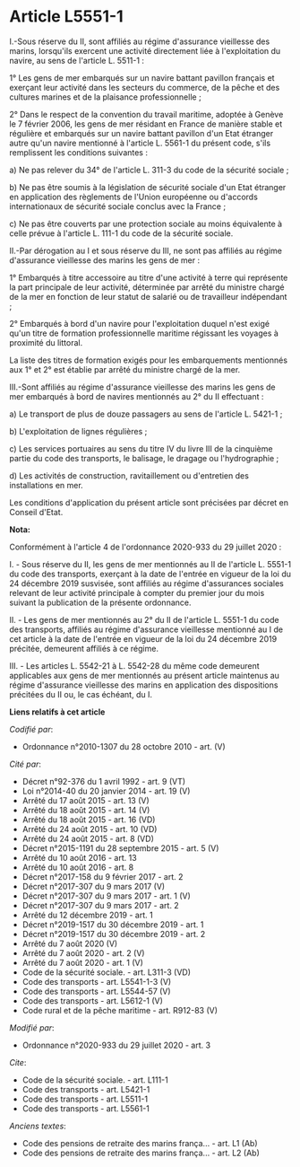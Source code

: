 # Article L5551-1

I.-Sous réserve du II, sont affiliés au régime d'assurance vieillesse des marins, lorsqu'ils exercent une activité
directement liée à l'exploitation du navire, au sens de l'article L. 5511-1 : 

1° Les gens de mer embarqués sur un navire battant pavillon français et exerçant leur activité dans les secteurs du commerce,
de la pêche et des cultures marines et de la plaisance professionnelle ; 

2° Dans le respect de la convention du travail maritime, adoptée à Genève le 7 février 2006, les gens de mer résidant en
France de manière stable et régulière et embarqués sur un navire battant pavillon d'un Etat étranger autre qu'un navire
mentionné à l'article L. 5561-1 du présent code, s'ils remplissent les conditions suivantes : 

a) Ne pas relever du 34° de l'article L. 311-3 du code de la sécurité sociale ; 

b) Ne pas être soumis à la législation de sécurité sociale d'un Etat étranger en application des règlements de l'Union
européenne ou d'accords internationaux de sécurité sociale conclus avec la France ; 

c) Ne pas être couverts par une protection sociale au moins équivalente à celle prévue à l'article L. 111-1 du code de la
sécurité sociale. 

II.-Par dérogation au I et sous réserve du III, ne sont pas affiliés au régime d'assurance vieillesse des marins les gens de
mer : 

1° Embarqués à titre accessoire au titre d'une activité à terre qui représente la part principale de leur activité,
déterminée par arrêté du ministre chargé de la mer en fonction de leur statut de salarié ou de travailleur indépendant ; 

2° Embarqués à bord d'un navire pour l'exploitation duquel n'est exigé qu'un titre de formation professionnelle maritime
régissant les voyages à proximité du littoral. 

La liste des titres de formation exigés pour les embarquements mentionnés aux 1° et 2° est établie par arrêté du ministre
chargé de la mer. 

III.-Sont affiliés au régime d'assurance vieillesse des marins les gens de mer embarqués à bord de navires mentionnés au 2°
du II effectuant : 

a) Le transport de plus de douze passagers au sens de l'article L. 5421-1 ; 

b) L'exploitation de lignes régulières ; 

c) Les services portuaires au sens du titre IV du livre III de la cinquième partie du code des transports, le balisage, le
dragage ou l'hydrographie ; 

d) Les activités de construction, ravitaillement ou d'entretien des installations en mer. 

Les conditions d'application du présent article sont précisées par décret en Conseil d'Etat.

**Nota:**

Conformément à l'article 4 de l'ordonnance 2020-933 du 29 juillet 2020 :

I. - Sous réserve du II, les gens de mer mentionnés au II de l'article L. 5551-1 du code des transports, exerçant à la date
de l'entrée en vigueur de la loi du 24 décembre 2019 susvisée, sont affiliés au régime d'assurances sociales relevant de leur
activité principale à compter du premier jour du mois suivant la publication de la présente ordonnance.

II. - Les gens de mer mentionnés au 2° du II de l'article L. 5551-1 du code des transports, affiliés au régime d'assurance
vieillesse mentionné au I de cet article à la date de l'entrée en vigueur de la loi du 24 décembre 2019 précitée, demeurent
affiliés à ce régime.

III. - Les articles L. 5542-21 à L. 5542-28 du même code demeurent applicables aux gens de mer mentionnés au présent article
maintenus au régime d'assurance vieillesse des marins en application des dispositions précitées du II ou, le cas échéant, du
I.

**Liens relatifs à cet article**

_Codifié par_:

  - Ordonnance n°2010-1307 du 28 octobre 2010 - art. (V)

_Cité par_:

  - Décret n°92-376 du 1 avril 1992 - art. 9 (VT)
  - Loi n°2014-40 du 20 janvier 2014 - art. 19 (V)
  - Arrêté du 17 août 2015 - art. 13 (V)
  - Arrêté du 18 août 2015 - art. 14 (V)
  - Arrêté du 18 août 2015 - art. 16 (VD)
  - Arrêté du 24 août 2015 - art. 10 (VD)
  - Arrêté du 24 août 2015 - art. 8 (VD)
  - Décret n°2015-1191 du 28 septembre 2015 - art. 5 (V)
  - Arrêté du 10 août 2016 - art. 13
  - Arrêté du 10 août 2016 - art. 8
  - Décret n°2017-158 du 9 février 2017 - art. 2
  - Décret n°2017-307 du 9 mars 2017 (V)
  - Décret n°2017-307 du 9 mars 2017 - art. 1 (V)
  - Décret n°2017-307 du 9 mars 2017 - art. 2
  - Arrêté du 12 décembre 2019 - art. 1
  - Décret n°2019-1517 du 30 décembre 2019 - art. 1
  - Décret n°2019-1517 du 30 décembre 2019 - art. 2
  - Arrêté du 7 août 2020 (V)
  - Arrêté du 7 août 2020 - art. 2 (V)
  - Arrêté du 7 août 2020 - art. 1 (V)
  - Code de la sécurité sociale. - art. L311-3 (VD)
  - Code des transports - art. L5541-1-3 (V)
  - Code des transports - art. L5544-57 (V)
  - Code des transports - art. L5612-1 (V)
  - Code rural et de la pêche maritime - art. R912-83 (V)

_Modifié par_:

  - Ordonnance n°2020-933 du 29 juillet 2020 - art. 3

_Cite_:

  - Code de la sécurité sociale. - art. L111-1
  - Code des transports - art. L5421-1
  - Code des transports - art. L5511-1
  - Code des transports - art. L5561-1

_Anciens textes_:

  - Code des pensions de retraite des marins frança... - art. L1 (Ab)
  - Code des pensions de retraite des marins frança... - art. L2 (Ab)
